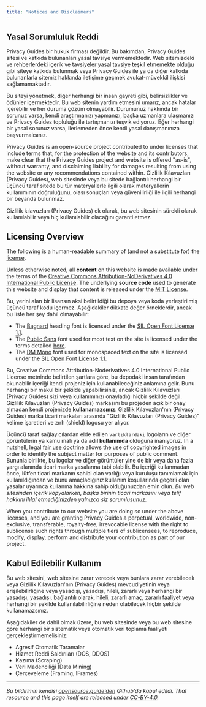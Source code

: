 ```yaml
---
title: "Notices and Disclaimers"
---
```


## Yasal Sorumluluk Reddi

Privacy Guides bir hukuk firması değildir. Bu bakımdan, Privacy Guides sitesi ve katkıda bulunanları yasal tavsiye vermemektedir. Web sitemizdeki ve rehberlerdeki içerik ve tavsiyeler yasal tavsiye teşkil etmemekte olduğu gibi siteye katkıda bulunmak veya Privacy Guides ile ya da diğer katkıda bulunanlarla sitemiz hakkında iletişime geçmek avukat-müvekkil ilişkisi sağlamamaktadır.

Bu siteyi yönetmek, diğer herhangi bir insan gayreti gibi, belirsizlikler ve ödünler içermektedir. Bu web sitenin yardım etmesini umarız, ancak hatalar içerebilir ve her duruma çözüm olmayabilir. Durumunuz hakkında bir sorunuz varsa, kendi araştırmanızı yapmanızı, başka uzmanlara ulaşmanızı ve Privacy Guides topluluğu ile tartışmanızı teşvik ediyoruz. Eğer herhangi bir yasal sorunuz varsa, ilerlemeden önce kendi yasal danışmanınıza başvurmalısınız.

Privacy Guides is an open-source project contributed to under licenses that include terms that, for the protection of the website and its contributors, make clear that the Privacy Guides project and website is offered "as-is", without warranty, and disclaiming liability for damages resulting from using the website or any recommendations contained within. Gizlilik Kılavuzları (Privacy Guides), web sitesinde veya bu sitede bağlantılı herhangi bir üçüncü taraf sitede bu tür materyallerle ilgili olarak materyallerin kullanımının doğruluğunu, olası sonuçları veya güvenilirliği ile ilgili herhangi bir beyanda bulunmaz.

Gizlilik kılavuzları (Privacy Guides) ek olarak, bu web sitesinin sürekli olarak kullanılabilir veya hiç kullanılabilir olacağını garanti etmez.

## Licensing Overview

<div class="admonition danger" markdown>

The following is a human-readable summary of (and not a substitute for) the [license](/license).

</div>

Unless otherwise noted, all **content** on this website is made available under the terms of the [Creative Commons Attribution-NoDerivatives 4.0 International Public License](https://github.com/privacyguides/privacyguides.org/blob/main/LICENSE). The underlying **source code** used to generate this website and display that content is released under the [MIT License](https://github.com/privacyguides/privacyguides.org/tree/main/LICENSE-CODE).

Bu, yerini alan bir lisansın aksi belirtildiği bu depoya veya koda yerleştirilmiş üçüncü taraf kodu içermez. Aşağıdakiler dikkate değer örneklerdir, ancak bu liste her şey dahil olmayabilir:

* The [Bagnard](https://github.com/privacyguides/brand/tree/67166ed8b641d8ac1837d0b75329e02ed4056704/fonts/Bagnard) heading font is licensed under the [SIL Open Font License 1.1](https://github.com/privacyguides/brand/blob/67166ed8b641d8ac1837d0b75329e02ed4056704/fonts/Bagnard/LICENSE.txt).
* The [Public Sans](https://github.com/privacyguides/brand/tree/67166ed8b641d8ac1837d0b75329e02ed4056704/fonts/Public%20Sans) font used for most text on the site is licensed under the terms detailed [here](https://github.com/privacyguides/brand/blob/67166ed8b641d8ac1837d0b75329e02ed4056704/fonts/Public%20Sans/LICENSE.txt).
* The [DM Mono](https://github.com/privacyguides/brand/tree/67166ed8b641d8ac1837d0b75329e02ed4056704/fonts/DM%20Mono) font used for monospaced text on the site is licensed under the [SIL Open Font License 1.1](https://github.com/privacyguides/brand/blob/67166ed8b641d8ac1837d0b75329e02ed4056704/fonts/DM%20Mono/LICENSE.txt).

Bu, Creative Commons Attribution-Noderivatives 4.0 International Public License metninde belirtilen şartlara göre, bu depodaki insan tarafından okunabilir içeriği kendi projeniz için kullanabileceğiniz anlamına gelir. Bunu herhangi bir makul bir şekilde yapabilirsiniz, ancak Gizlilik Kılavuzları (Privacy Guides) sizi veya kullanımınızı onayladığı hiçbir şekilde değil. Gizlilik Kılavuzları (Privacy Guides) markasını bu projeden açık bir onay almadan kendi projenizde **kullanamazsınız**. Gizlilik Kılavuzları'nın (Privacy Guides) marka ticari markaları arasında "Gizlilik Kılavuzları (Privacy Guides)" kelime işaretleri ve zırh (shield) logosu yer alıyor.

Üçüncü taraf sağlayıcılardan elde edilen `varlıklardaki` logoların ve diğer görüntülerin ya kamu malı ya da **adil kullanımda** olduğuna inanıyoruz. In a nutshell, legal [fair use doctrine](https://copyright.gov/fair-use/more-info.html) allows the use of copyrighted images in order to identify the subject matter for purposes of public comment. Bununla birlikte, bu logolar ve diğer görüntüler yine de bir veya daha fazla yargı alanında ticari marka yasalarına tabi olabilir. Bu içeriği kullanmadan önce, lütfen ticari markanın sahibi olan varlığı veya kuruluşu tanımlamak için kullanıldığından ve bunu amaçladığınız kullanım koşullarında geçerli olan yasalar uyarınca kullanma hakkına sahip olduğunuzdan emin olun. *Bu web sitesinden içerik kopyalarken, başka birinin ticari markasını veya telif hakkını ihlal etmediğinizden yalnızca siz sorumlusunuz.*

When you contribute to our website you are doing so under the above licenses, and you are granting Privacy Guides a perpetual, worldwide, non-exclusive, transferable, royalty-free, irrevocable license with the right to sublicense such rights through multiple tiers of sublicensees, to reproduce, modify, display, perform and distribute your contribution as part of our project.

## Kabul Edilebilir Kullanım

Bu web sitesini, web sitesine zarar verecek veya bunlara zarar verebilecek veya Gizlilik Kılavuzları'nın (Privacy Guides) mevcudiyetinin veya erişilebilirliğine veya yasadışı, yasadışı, hileli, zararlı veya herhangi bir yasadışı, yasadışı, bağlantılı olarak, hileli, zararlı amaç, zararlı faaliyet veya herhangi bir şekilde kullanılabilirliğine neden olabilecek hiçbir şekilde kullanamazsınız.

Aşağıdakiler de dahil olmak üzere, bu web sitesinde veya bu web sitesine göre herhangi bir sistematik veya otomatik veri toplama faaliyeti gerçekleştirmemelisiniz:

* Agresif Otomatik Taramalar
* Hizmet Reddi Saldırıları (DOS, DDOS)
* Kazıma (Scraping)
* Veri Madenciliği (Data Mining)
* Çerçeveleme (Framing, IFrames)

---

*Bu bildirimin kendisi [opensource.guide'den](https://github.com/github/opensource.guide/blob/master/notices.md) Github'da kabul edildi. That resource and this page itself are released under [CC-BY-4.0](https://creativecommons.org/licenses/by-sa/4.0).*
